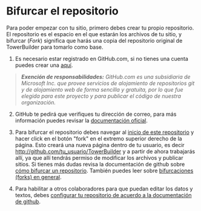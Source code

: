 # Bifurcar el repositorio

Para poder empezar con tu sitio, primero debes crear tu propio repositorio. El repositorio es el espacio en el que estarán los archivos de tu sitio, y bifurcar (*Fork*) significa que harás una copia del repositorio original de TowerBuilder para tomarlo como base.

1. Es necesario estar registrado en GitHub.com, si no tienes una cuenta puedes crear una [aquí](https://github.com/join?source=header-home).

> ***Exención de responsabilidades:** GitHub.com es una subsidiaria de Microsoft Inc. que provee servicios de alojamiento de repositorios git y de alojamiento web de forma sencilla y gratuita, por lo que fue elegida para este proyecto y para publicar el código de nuestra organización.*

2. GitHub te pedirá que verifiques tu dirección de correo, para más información puedes revisar la [documentación oficial](https://help.github.com/en/articles/verifying-your-email-address).

3. Para bifurcar el repositorio debes navegar al [inicio de este repositorio](https://github.com/ProjectPODER/TowerBuilder) y hacer click en el botón "fork" en el extremo superior derecho de la página. Esto creará una nueva página dentro de tu usuario, es decir http://github.com/tu_usuario/TowerBuilder y a partir de ahora trabajarás allí, ya que allí tendrás permiso de modificar los archivos y publicar sitios. Si tienes más dudas revisa la documentación de github sobre [cómo bifurcar un repositorio](https://help.github.com/en/articles/fork-a-repo). También puedes leer sobre [bifurcaciones (forks) en general](https://help.github.com/en/articles/about-forks).

4. Para habilitar a otros colaboradores para que puedan editar los datos y textos, debes [configurar tu repositorio de acuerdo a la documentación de github](https://help.github.com/en/articles/inviting-collaborators-to-a-personal-repository).
